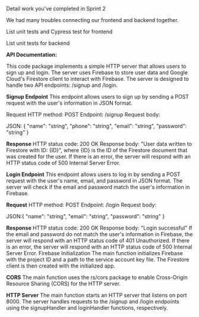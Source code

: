 Detail work you've completed in Sprint 2

We had many troubles connecting our frontend and backend together. 

List unit tests and Cypress test for frontend

List unit tests for backend



**API Documentation:**

This code package implements a simple HTTP server that allows users to sign up and login. The server uses Firebase to store user data and Google Cloud's Firestore client to interact with Firebase. The server is designed to handle two API endpoints: /signup and /login.

**Signup Endpoint**
This endpoint allows users to sign up by sending a POST request with the user's information in JSON format.

Request
HTTP method: POST
Endpoint: /signup
Request body:

JSON: {
    "name": "string",
    "phone": "string",
    "email": "string",
    "password": "string"
}

**Response**
HTTP status code: 200 OK
Response body: "User data written to Firestore with ID: {ID}", where {ID} is the ID of the Firestore document that was created for the user.
If there is an error, the server will respond with an HTTP status code of 500 Internal Server Error.




**Login Endpoint**
This endpoint allows users to log in by sending a POST request with the user's name, email, and password in JSON format. The server will check if the email and password match the user's information in Firebase.

**Request**
HTTP method: POST
Endpoint: /login
Request body:

JSON:{
    "name": "string",
    "email": "string",
    "password": "string"
}

**Response**
HTTP status code: 200 OK
Response body: "Login successful"
If the email and password do not match the user's information in Firebase, the server will respond with an HTTP status code of 401 Unauthorized.
If there is an error, the server will respond with an HTTP status code of 500 Internal Server Error.
Firebase Initialization
The main function initializes Firebase with the project ID and a path to the service account key file. The Firestore client is then created with the initialized app.

**CORS**
The main function uses the rs/cors package to enable Cross-Origin Resource Sharing (CORS) for the HTTP server.

**HTTP Server**
The main function starts an HTTP server that listens on port 8000. The server handles requests to the /signup and /login endpoints using the signupHandler and loginHandler functions, respectively.

